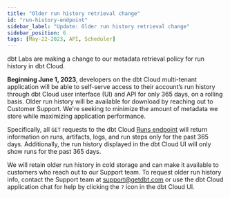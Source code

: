 ```yaml
---
title: "Older run history retrieval change"
id: "run-history-endpoint"
sidebar_label: "Update: Older run history retrieval change"
sidebar_position: 6
tags: [May-22-2023, API, Scheduler]
---
```


dbt Labs are making a change to our metadata retrieval policy for run history in dbt Cloud. 


**Beginning June 1, 2023**, developers on the dbt Cloud multi-tenant application will be able to self-serve access to their account’s run history through dbt Cloud user interface (UI) and API for only 365 days, on a rolling basis. Older run history will be available for download by reaching out to Customer Support. We're seeking to minimize the amount of metadata we store while maximizing application performance. 


Specifically, all `GET` requests to the dbt Cloud [Runs endpoint](https://docs.getdbt.com/dbt-cloud/api-v2#tag/Runs) will return information on runs, artifacts, logs, and run steps only for the past 365 days.  Additionally, the run history displayed in the dbt Cloud UI will only show runs for the past 365 days.  

<Lightbox src="/img/docs/dbt-cloud/rn-run-history.jpg" width="100%" title="The dbt Cloud UI displaying a Run history"/>

We will retain older run history in cold storage and can make it available to customers who reach out to our Support team. To request older run history info, contact the Support team at [support@getdbt.com](mailto:support@getdbt.com) or use the dbt Cloud application chat for help by clicking the `?` icon in the dbt Cloud UI. 

